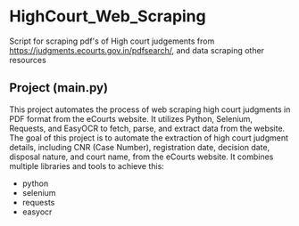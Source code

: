 # HighCourt_Web_Scraping
Script for scraping pdf's of High court judgements from https://judgments.ecourts.gov.in/pdfsearch/, and data scraping other resources

## Project (main.py)
This project automates the process of web scraping high court judgments in PDF format from the eCourts website. It utilizes Python, Selenium, Requests, and EasyOCR to fetch, parse, and extract data from the website.
The goal of this project is to automate the extraction of high court judgment details, including CNR (Case Number), registration date, decision date, disposal nature, and court name, from the eCourts website. It combines multiple libraries and tools to achieve this:
- python
- selenium
- requests
- easyocr


